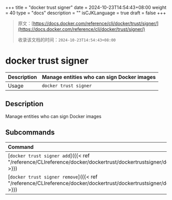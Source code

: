 +++
title = "docker trust signer"
date = 2024-10-23T14:54:43+08:00
weight = 40
type = "docs"
description = ""
isCJKLanguage = true
draft = false
+++

> 原文：[https://docs.docker.com/reference/cli/docker/trust/signer/](https://docs.docker.com/reference/cli/docker/trust/signer/)
>
> 收录该文档的时间：`2024-10-23T14:54:43+08:00`

# docker trust signer

| Description | Manage entities who can sign Docker images |
| :---------- | ------------------------------------------ |
| Usage       | `docker trust signer`                      |

## Description

Manage entities who can sign Docker images

## Subcommands

| Command                                                      | Description     |
| :----------------------------------------------------------- | :-------------- |
| [`docker trust signer add`]({{< ref "/reference/CLIreference/docker/dockertrust/dockertrustsigner/dockertrustsigneradd" >}}) | Add a signer    |
| [`docker trust signer remove`]({{< ref "/reference/CLIreference/docker/dockertrust/dockertrustsigner/dockertrustsignerremove" >}}) | Remove a signer |
